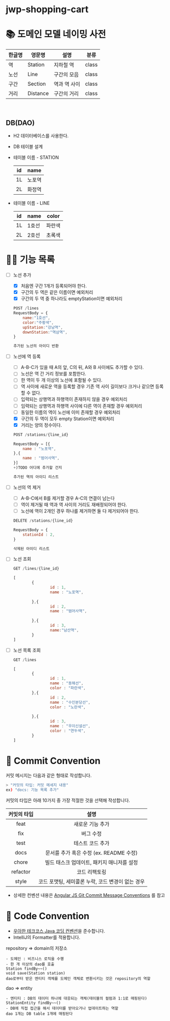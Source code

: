 # jwp-shopping-cart

# 📚 도메인 모델 네이밍 사전

| 한글명  | 영문명      | 설명      | 분류    |
|------|----------|---------|-------|
| 역    | Station  | 지하철 역   | class |
| 노선   | Line     | 구간의 모음  | class |
| 구간   | Section  | 역과 역 사이 | class |
| 거리   | Distance | 구간의 거리  | class |

<br>

## DB(DAO)

- H2 데이터베이스를 사용한다.
- DB 테이블 설계
- 테이블 이름 - STATION

    | id | name |
    | --- | --- |
    | 1L | 노포역 |
    | 2L | 화정역 |

- 테이블 이름 - LINE

    | id | name | color |
    | --- | --- | --- |
    | 1L | 1호선 | 파란색 |
    | 2L | 2호선 | 초록색 |

# 👨‍🍳 기능 목록

- [ ]  노선 추가
    - [x] 처음엔 구간 1개가 등록되어야 한다.
    - [x] 구간의 두 역은 같은 이름이면 예외처리
    - [x] 구간의 두 역 중 하나라도 emptyStation이면 예외처리

   ```jsx
   POST /lines
   RequestBody = {
       name:"1호선",
       color:"주황색",
       upStation:"강남역",
       downStation:"역삼역",
   }
   ```

   ```jsx
   추가된 노선의 아이디 반환
   ```


- [ ]  노선에 역 등록
    - [ ]  A-B-C가 있을 때 A의 앞, C의 뒤, A와 B 사이에도 추가할 수 있다.
    - [ ]  노선은 역 간 거리 정보를 포함한다.
    - [ ]  한 역이 두 개 이상의 노선에 포함될 수 있다.
    - [ ]  역 사이에 새로운 역을 등록할 경우 기존 역 사이 길이보다 크거나 같으면 등록할 수 없다.
    - [ ] 입력되는 상행역과 하행역이 존재하지 않을 경우 예외처리
    - [ ] 임력되는 상행역과 하행역 사이에 다른 역이 존재할 경우 예외처리
    - [ ] 동일한 이름의 역이 노선에 이미 존재할 경우 예외처리
    - [x] 구간의 두 역이 모두 empty Station이면 예외처리
    - [x]  거리는 양의 정수이다.

   ```jsx
   POST /stations/{line_id}
   
   RequestBody = [{
       name : "노포역",
   },{
       name : "범어사역",
   }]
   +)TODO 어디에 추가할 건지 
   ```

   ```jsx
   추가된 역의 아이디 리스트
   ```

- [ ]  노선의 역 제거
    - [ ]  A-B-C에서 B를 제거할 경우 A-C의 연결이 남는다
    - [ ]  역이 제거될 때 역과 역 사이의 거리도 재배정되어야 한다.
    - [ ]  노선에 역이 2개인 경우 하나를 제거하면 둘 다 제거되어야 한다.

   ```jsx
   DELETE /stations/{line_id}
   
   RequestBody = {
       stationId : 2,
   }
   ```

   ```jsx
   삭제된 아이디 리스트
   ```

- [ ]  노선 조회

   ```jsx
   GET /lines/{line_id}
   ```

   ```jsx
   [
           {
                   id : 1,
                   name : "노포역",
                   
           },{
                   id : 2,
                   name : "범어사역",
                   
           },{
                   id : 3,
                   name:"남산역",
           }
   ]
   ```

- [ ]  노선 목록 조회

   ```jsx
   GET /lines
   ```

   ```jsx
   [
           {
                   id : 1,
                   name : "동해선",
                   color : "파란색",
           },{
                   id : 2,
                   name : "수인분당선",
                   color : "노란색",
                   
           },{
                   id : 3,
                   name : "우이신설선",
                   color : "연두색",
           }
   ]
   ```

# 📌 Commit Convention

커밋 메시지는 다음과 같은 형태로 작성합니다.

```Bash
> "커밋의 타입: 커밋 메세지 내용"
ex) "docs: 기능 목록 추가"
``` 

커밋의 타입은 아래 10가지 중 가장 적절한 것을 선택해 작성합니다.

|  커밋의 타입  |              설명               |
|:--------:|:-----------------------------:|
|   feat   |           새로운 기능 추가           |
|   fix    |             버그 수정             |
|   test   |           테스트 코드 추가           |
|   docs   | 문서를 추가 혹은 수정 (ex. README 수정)  |
|  chore   |   빌드 태스크 업데이트, 패키지 매니저를 설정    |
| refactor |            코드 리팩토링            |
|  style   | 코드 포맷팅, 세미콜론 누락, 코드 변경이 없는 경우 |

- 상세한 컨벤션
  내용은 [Angular JS Git Commit Message Conventions](https://gist.github.com/stephenparish/9941e89d80e2bc58a153)
  를 참고

# 📌 Code Convention

- [우아한 테크코스 Java 코딩 컨벤션](https://github.com/woowacourse/woowacourse-docs/tree/main/styleguide/java)을
  준수합니다.
- IntelliJ의 Formatter를 적용합니다.



repository => domain의 저장소

    - 도메인 : 비즈니스 로직을 수행
    - 한 개 이상의 dao를 호출
    Station findBy~~()
    void save(Station station)
    dao로부터 받은 엔티티 객체를 도메인 객체로 변환시키는 것은 repository의 역할

dao => entity

    - 엔티티 : DB의 데이터 하나에 대응되는 객체(테이블의 컬럼과 1:1로 매핑된다)
    StationEntity findBy~~()
    - DB에 직접 접근을 해서 데이터를 받아오거나 업데이트하는 역할
    dao 1개는 DB table 1개에 매핑된다





